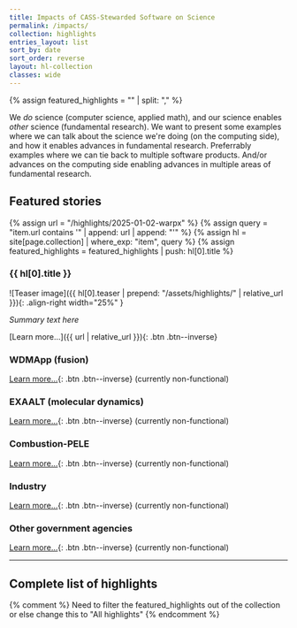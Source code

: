 ```yaml
---
title: Impacts of CASS-Stewarded Software on Science
permalink: /impacts/
collection: highlights
entries_layout: list
sort_by: date
sort_order: reverse
layout: hl-collection
classes: wide
---
```

{% assign featured_highlights = "" | split: "," %}

We *do* science (computer science, applied math), and our science enables *other* science (fundamental research).  We want to present some examples where we can talk about the science we're doing (on the computing side), and how it enables advances in fundamental research.  Preferrably examples where we can tie back to multiple software products.  And/or advances on the computing side enabling advances in multiple areas of fundamental research.

## Featured stories

{% assign url = "/highlights/2025-01-02-warpx" %}
{% assign query = "item.url contains '" | append: url | append: "'" %}
{% assign hl = site[page.collection] | where_exp: "item", query %}
{% assign featured_highlights = featured_highlights | push: hl[0].title %}

### {{ hl[0].title }}

![Teaser image]({{ hl[0].teaser | prepend: "/assets/highlights/" | relative_url }}){: .align-right width="25%" }

*Summary text here*

[Learn more...]({{ url | relative_url }}){: .btn .btn--inverse}

### WDMApp (fusion)

[Learn more...](#){: .btn .btn--inverse} (currently non-functional)

### EXAALT (molecular dynamics)

[Learn more...](#){: .btn .btn--inverse} (currently non-functional)

### Combustion-PELE

[Learn more...](#){: .btn .btn--inverse} (currently non-functional)

### Industry

[Learn more...](#){: .btn .btn--inverse} (currently non-functional)

### Other government agencies

[Learn more...](#){: .btn .btn--inverse} (currently non-functional)

<hr>

## Complete list of highlights
{% comment %}
  Need to filter the featured_highlights out of the collection
  or else change this to "All highlights"
{% endcomment %}